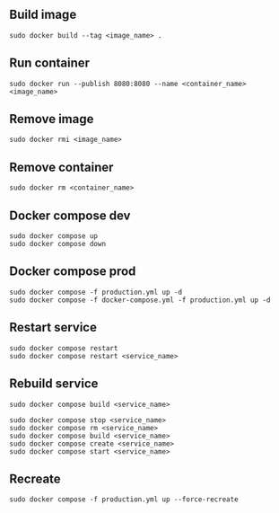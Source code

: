 ## Build image
```
sudo docker build --tag <image_name> .
```

## Run container
```
sudo docker run --publish 8080:8080 --name <container_name> <image_name>
```

## Remove image
```
sudo docker rmi <image_name>
```

## Remove container
```
sudo docker rm <container_name>
```

## Docker compose dev
```
sudo docker compose up
sudo docker compose down
```

## Docker compose prod
```
sudo docker compose -f production.yml up -d
sudo docker compose -f docker-compose.yml -f production.yml up -d
```

## Restart service
```
sudo docker compose restart
sudo docker compose restart <service_name>
```

## Rebuild service 
```
sudo docker compose build <service_name>

sudo docker compose stop <service_name>
sudo docker compose rm <service_name>
sudo docker compose build <service_name>
sudo docker compose create <service_name>
sudo docker compose start <service_name>
```

## Recreate
```
sudo docker compose -f production.yml up --force-recreate
```